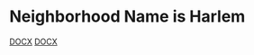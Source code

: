 # Neighborhood Name is Harlem

[DOCX](https://github.com/samprasad20/honorsproject9/blob/master/CSCI127-9:2.docx)
[DOCX](https://github.com/samprasad20/honorsproject9/blob/master/map%20(9).geojson)
<script src="https://embed.github.com/view/geojson/samprasad20/honorsproject8/master/map_(9).geojson "></script>




